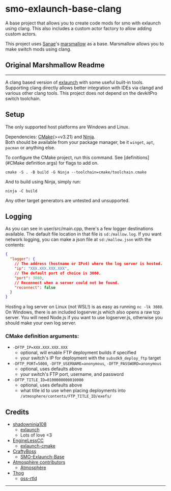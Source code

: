 # smo-exlaunch-base-clang
A base project that allows you to create code mods for smo with exlaunch using clang.
This also includes a custom actor factory to allow adding custom actors.

This project uses [Sanae](https://github.com/Sanae6)'s [marsmallow](https://github.com/odyssey-modding/marshmallow) as a base. Marsmallow allows you to make switch mods using clang.

## Original Marshmallow Readme
------------------------------
A clang based version of [exlaunch](https://github.com/shadowninja108/exlaunch/) with some useful built-in tools.
Supporting clang directly allows better integration with IDEs via clangd and various other clang tools.
This project does not depend on the devkitPro switch toolchain.

## Setup
The only supported host platforms are Windows and Linux.

Dependencies: [CMake](https://cmake.org/)(>=v3.21) and [Ninja](https://ninja-build.org/).  
Both should be available from your package manager, be it `winget`, `apt`, `pacman` or anything else.

To configure the CMake project, run this command. See [definitions](#CMake definition args) for flags to add on.
```shell
cmake -S . -B build -G Ninja --toolchain=cmake/toolchain.cmake
```
And to build using Ninja, simply run:
```shell
ninja -C build
```
Any other target generators are untested and unsupported.

## Logging
As you can see in user/src/main.cpp, there's a few logger destinations available.
The default file location in that file is `sd:/mallow.log`.
If you want network logging, you can make a json file at `sd:/mallow.json` with the contents:
```json
{
  "logger": {
    // The address (hostname or IPv4) where the log server is hosted.
    "ip": "XXX.XXX.XXX.XXX",
    // The default port of choice is 3080.
    "port": 3080,
    // Reconnect when a server could not be found.
    "reconnect": false
  }
}
```
Hosting a log server on Linux (not WSL!) is as easy as running `nc -lk 3080`.
On Windows, there is an included logserver.js which also opens a raw tcp server.
You will need Node.js if you want to use logserver.js, otherwise you should make your own log server.

### CMake definition arguments:
- `-DFTP_IP=XXX.XXX.XXX.XXX`
  - optional, will enable FTP deployment builds if specified 
  - your switch's IP for deployment with the `subsdk9_deploy_ftp` target
- `-DFTP_PORT=5000`, `-DFTP_USERNAME=anonymous`, `-DFTP_PASSWORD=anonymous`
  - optional, uses defaults above
  - your switch's FTP port, username, and password
- `-DFTP_TITLE_ID=0100000000010000`
  - optional, uses defaults above
  - what title id to use when placing deployments into `/atmosphere/contents/FTP_TITLE_ID/exefs/`

## Credits
- [shadowninja108](https://github.com/shadowninja108)
  - [exlaunch](https://github.com/shadowninja108/exlaunch)
  - Lots of love <3
- [EngineLessCC](https://github.com/EngineLessCC)
  - [exlaunch-cmake](https://github.com/EngineLessCC/exlaunch-cmake/)
- [CraftyBoss](https://github.com/CraftyBoss)
  - [SMO-Exlaunch-Base](https://github.com/CraftyBoss/SMO-Exlaunch-Base/)
- [Atmosphère contributors](https://github.com/Atmosphere-NX/Atmosphere/graphs/contributors)
  - [Atmosphère](https://github.com/Atmosphere-NX/Atmosphere/)
- [Thog](https://github.com/Thog)
  - [oss-rtld](https://github.com/Thog/oss-rtld)
------------------------------
